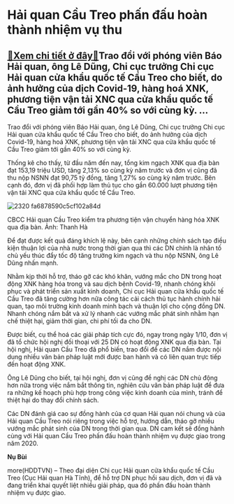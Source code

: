 Hải quan Cầu Treo phấn đấu hoàn thành nhiệm vụ thu
==================================================

[:gift:Xem chi tiết ở đây:gift:](https://hddtvn.com/hai-quan-cau-treo-phan-dau-hoan-thanh-nhiem-vu-thu/)Trao đổi với phóng viên Báo Hải quan, ông Lê Dũng, Chi cục trưởng Chi cục Hải quan cửa khẩu quốc tế Cầu Treo cho biết, do ảnh hưởng của dịch Covid-19, hàng hoá XNK, phương tiện vận tải XNC qua cửa khẩu quốc tế Cầu Treo giảm tới gần 40% so với cùng kỳ. …
-------------------------------------------------------------------------------------------------------------------------------------------------------------------------------------------------------------------------------------------------------------


Trao đổi với phóng viên Báo Hải quan, ông Lê Dũng, Chi cục trưởng Chi cục Hải quan cửa khẩu quốc tế Cầu Treo cho biết, do ảnh hưởng của dịch Covid-19, hàng hoá XNK, phương tiện vận tải XNC qua cửa khẩu quốc tế Cầu Treo giảm tới gần 40% so với cùng kỳ.


Thống kê cho thấy, từ đầu năm đến nay, tổng kim ngạch XNK qua địa bàn đạt 153,19 triệu USD, tăng 2,13% so cùng kỳ năm trước và đơn vị cũng đã thu nộp NSNN đạt 90,75 tỷ đồng, tăng 1,27% so cùng kỳ năm trước. Bên cạnh đó, đơn vị đã phối hợp làm thủ tục cho gần 60.000 lượt phương tiện vận tải XNC qua cửa khẩu quốc tế Cầu Treo.





![2320 fa6878590c5cf102a84d](https://haiquanonline.com.vn/stores/news_dataimages/nubt/062020/09/16/in_article/2320_fa6878590c5cf102a84d.jpg?rt=20201003095047 "CBCC Hải quan Cầu Treo kiểm tra phương tiện vận chuyển hàng hóa XNK qua địa bàn. Ảnh: Thanh Hà (HQ Cầu Treo)")


CBCC Hải quan Cầu Treo kiểm tra phương tiện vận chuyển hàng hóa XNK qua địa bàn. Ảnh: Thanh Hà



Để đạt được kết quả đáng khích lệ này, bên cạnh những chính sách tạo điều kiện thuận lợi của nhà nước trong thời gian qua thì các DN chính là nhân tố chủ yếu thúc đẩy tốc độ tăng trưởng kim ngạch và thu nộp NSNN, ông Lê Dũng nhấn mạnh.


Nhằm kịp thời hỗ trợ, tháo gỡ các khó khăn, vướng mắc cho DN trong hoạt động XNK hàng hóa trong và sau dịch bệnh Covid-19, nhanh chóng khôi phục và phát triển sản xuất kinh doanh, Chi cục Hải quan cửa khẩu quốc tế Cầu Treo đã tăng cường hơn nữa công tác cải cách thủ tục hành chính hải quan, tạo môi trường kinh doanh minh bạch và thuận lợi cho cộng đồng DN. Nhanh chóng nắm bắt và xử lý nhanh các vướng mắc phát sinh nhằm hạn chế thiệt hại, giảm thời gian, chi phí tối đa cho DN.


Được biết, cụ thể hoá các giải pháp tích cực đó, ngay trong ngày 1/10, đơn vị đã tổ chức hội nghị đối thoại với 25 DN có hoạt động XNK qua địa bàn. Tại hội nghị, Hải quan Cầu Treo đã phổ biến, trao đổi để các DN nắm được nội dung nhiều văn bản pháp luật mới được ban hành và có liên quan trực tiếp đến hoạt động XNK.


Ông Lê Dũng cho biết, tại hội nghị, đơn vị cũng đề nghị các DN chủ động hơn nữa trong việc nắm bắt thông tin, nghiên cứu văn bản pháp luật để đưa ra những kế hoạch phù hợp trong công việc kinh doanh của mình, tránh để thiệt hại do thay đổi chính sách.


Các DN đánh giá cao sự đồng hành của cơ quan Hải quan nói chung và của Hải quan Cầu Treo nói riêng trong việc hỗ trợ, hướng dẫn, tháo gỡ nhiều vướng mắc phát sinh của DN trong thời gian qua. DN cam kết sẽ đồng hành cùng với Hải quan Cầu Treo phấn đấu hoàn thành nhiệm vụ được giao trong năm 2020.




**Nụ Bùi**



more(HDDTVN) – Theo đại diện Chi cục Hải quan cửa khẩu quốc tế Cầu Treo (Cục Hải quan Hà Tĩnh), để hỗ trợ DN phục hồi sau dịch, đơn vị đã và đang triển khai quyết liệt nhiều giải pháp, qua đó phấn đấu hoàn thành nhiệm vụ được giao.

